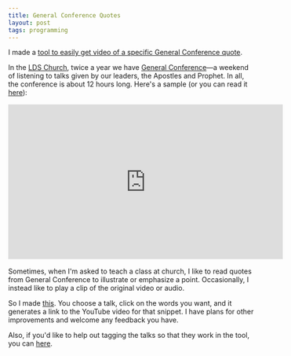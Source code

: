 ```yaml
---
title: General Conference Quotes
layout: post
tags: programming
---
```


I made a [tool to easily get video of a specific General Conference quote](http://www.iffycan.com/generalconference/tools/quotes.html).

In the [LDS Church](https://www.lds.org), twice a year we have [General Conference](https://www.lds.org/general-conference/)&mdash;a weekend of listening to talks given by our leaders, the Apostles and Prophet.  In all, the conference is about 12 hours long.  Here's a sample (or you can read it [here](https://www.lds.org/general-conference/2015/10/a-summer-with-great-aunt-rose?lang=eng)):

<iframe width="560" height="315" src="https://www.youtube.com/embed/mYSA-yn6aqg?start=49" frameborder="0" allowfullscreen style="display: block; margin: 1rem auto;"></iframe>

Sometimes, when I'm asked to teach a class at church, I like to read quotes from General Conference to illustrate or emphasize a point.  Occasionally, I instead like to play a clip of the original video or audio.

So I made [this](http://www.iffycan.com/generalconference/tools/quotes.html).  You choose a talk, click on the words you want, and it generates a link to the YouTube video for that snippet.  I have plans for other improvements and welcome any feedback you have.

Also, if you'd like to help out tagging the talks so that they work in the tool, you can [here](http://www.iffycan.com/generalconference/).
